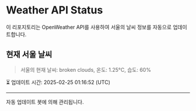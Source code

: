 
# Weather API Status

이 리포지토리는 OpenWeather API를 사용하여 서울의 날씨 정보를 자동으로 업데이트합니다.

## 현재 서울 날씨
> 서울의 현재 날씨: broken clouds, 온도: 1.25°C, 습도: 60%

⏳ 업데이트 시간: 2025-02-25 01:16:52 (UTC)

---
자동 업데이트 봇에 의해 관리됩니다.
